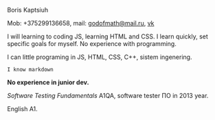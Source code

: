 Boris Kaptsiuh

Mob: +375299136658, mail: godofmath@mail.ru, [vk](https://vk.com/b.kaptyug "VK")

I will learning to coding JS, learning HTML and CSS. I learn quickly, set specific goals for myself. No experience with programming.

I can little programing in JS, HTML, CSS, C++, sistem ingenering.

`I know markdown`

**No experience in junior dev.**

*Software Testing Fundamentals* A1QA, software tester ПО in 2013 year.

English A1.
